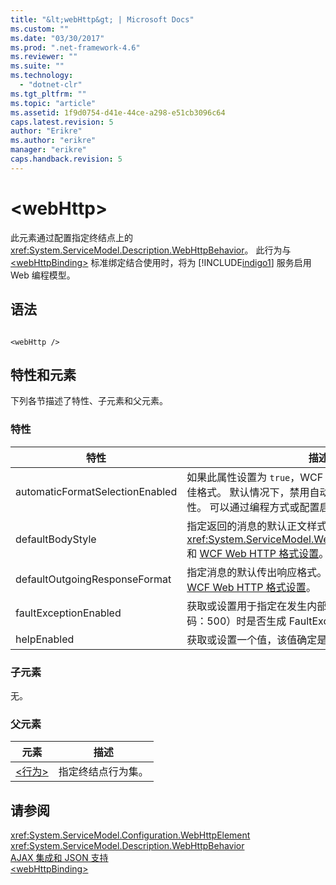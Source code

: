 ```yaml
---
title: "&lt;webHttp&gt; | Microsoft Docs"
ms.custom: ""
ms.date: "03/30/2017"
ms.prod: ".net-framework-4.6"
ms.reviewer: ""
ms.suite: ""
ms.technology: 
  - "dotnet-clr"
ms.tgt_pltfrm: ""
ms.topic: "article"
ms.assetid: 1f9d0754-d41e-44ce-a298-e51cb3096c64
caps.latest.revision: 5
author: "Erikre"
ms.author: "erikre"
manager: "erikre"
caps.handback.revision: 5
---
```

# &lt;webHttp&gt;
此元素通过配置指定终结点上的 <xref:System.ServiceModel.Description.WebHttpBehavior>。  此行为与 [\<webHttpBinding\>](../../../../../docs/framework/configure-apps/file-schema/wcf/webhttpbinding.md) 标准绑定结合使用时，将为 [!INCLUDE[indigo1](../../../../../includes/indigo1-md.md)] 服务启用 Web 编程模型。  
  
## 语法  
  
```  
  
<webHttp />  
```  
  
## 特性和元素  
 下列各节描述了特性、子元素和父元素。  
  
### 特性  
  
|特性|描述|  
|--------|--------|  
|automaticFormatSelectionEnabled|如果此属性设置为 `true`，WCF 基础结构将确定要使用的最佳格式。  默认情况下，禁用自动格式选择，以保证向后兼容性。  可以通过编程方式或配置启用自动格式选择。|  
|defaultBodyStyle|指定返回的消息的默认正文样式。  [!INCLUDE[crdefault](../../../../../includes/crdefault-md.md)] <xref:System.ServiceModel.Web.WebMessageBodyStyle> 和 [WCF Web HTTP 格式设置](../../../../../docs/framework/wcf/feature-details/wcf-web-http-formatting.md)。|  
|defaultOutgoingResponseFormat|指定消息的默认传出响应格式。  [!INCLUDE[crdefault](../../../../../includes/crdefault-md.md)] [WCF Web HTTP 格式设置](../../../../../docs/framework/wcf/feature-details/wcf-web-http-formatting.md)。|  
|faultExceptionEnabled|获取或设置用于指定在发生内部服务器错误（HTTP 状态代码：500）时是否生成 FaultException 的标志。|  
|helpEnabled|获取或设置一个值，该值确定是否启用了帮助页。|  
  
### 子元素  
 无。  
  
### 父元素  
  
|元素|描述|  
|--------|--------|  
|[\<行为\>](../../../../../docs/framework/configure-apps/file-schema/wcf/behavior-of-endpointbehaviors.md)|指定终结点行为集。|  
  
## 请参阅  
 <xref:System.ServiceModel.Configuration.WebHttpElement>   
 <xref:System.ServiceModel.Description.WebHttpBehavior>   
 [AJAX 集成和 JSON 支持](../../../../../docs/framework/wcf/feature-details/ajax-integration-and-json-support.md)   
 [\<webHttpBinding\>](../../../../../docs/framework/configure-apps/file-schema/wcf/webhttpbinding.md)